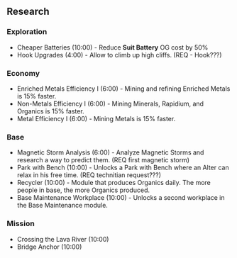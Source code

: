 ## Research

### Exploration
- Cheaper Batteries (10:00) - Reduce __Suit Battery__ OG cost by 50%
- Hook Upgrades (4:00) - Allow to climb up high cliffs. (REQ - Hook???)

### Economy
- Enriched Metals Efficiency I (6:00) - Mining and refining Enriched Metals is 15% faster.
- Non-Metals Efficiency I (6:00) - Mining Minerals, Rapidium, and Organics is 15% faster.
- Metal Efficiency I (6:00) -	Mining Metals is 15% faster.

### Base
- Magnetic Storm Analysis	(6:00) - Analyze Magnetic Storms and research a way to predict them. (REQ first magnetic storm)
- Park with Bench (10:00) -	Unlocks a Park with Bench where an Alter can relax in his free time. (REQ technitian request???)
- Recycler (10:00) - Module that produces Organics daily. The more people in base, the more Organics produced.
- Base Maintenance Workplace (10:00) - Unlocks a second workplace in the Base Maintenance module.

### Mission
- Crossing the Lava River (10:00)
- Bridge Anchor (10:00)

